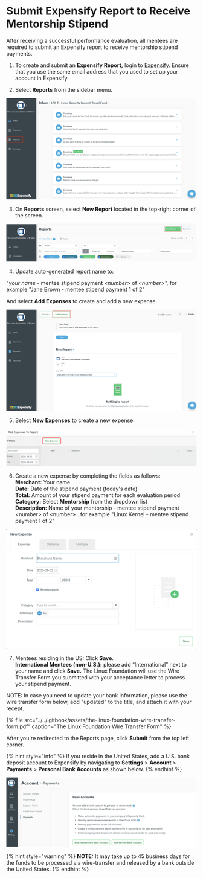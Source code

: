# Submit Expensify Report to Receive Mentorship Stipend

After receiving a successful performance evaluation, all mentees are required to submit an Expensify report to receive mentorship stipend payments. 

1. To create and submit an **Expensify Report,** login to [Expensify](%20https://www.expensify.com). Ensure that you use the same email address that you used to set up your account in Expensify.

2. Select **Reports** from the sidebar menu.

![](../../.gitbook/assets/reports.png)

3. On **Reports** screen, select **New Report** located in the top-right corner of the screen.

![](../../.gitbook/assets/new-report.png)

4. Update auto-generated report name to:

"_your name -_ mentee stipend payment &lt;_number&gt;_ of _&lt;number&gt;",_                                                    for example  "Jane Brown - mentee stipend payment 1 of 2"

And select **Add Expenses** to create and add  a new expense.

![](../../.gitbook/assets/add-expenses.png)

5. Select **New Expenses** to create a new expense.

![](../../.gitbook/assets/new-expense.png)

6. Create a new expense by completing the fields as follows:  
     **Merchant:** Your name  
     **Date:** Date of the stipend payment \(today's date\)  
     **Total:** Amount of your stipend payment for each evaluation period   
     **Category:** Select **Mentorship** from the dropdown list  
     **Description:** Name of your mentorship - mentee stipend payment &lt;number&gt; of &lt;number&gt;                .    for example "Linux Kernel - mentee stipend payment 1 of 2"

![](../../.gitbook/assets/create-new-expense-screenshot-second-step.png)

7. Mentees residing in the US: Click **Save**.  
**International Mentees \(non-U.S.\):** please add “International” next to your name and click **Save.** The Linux Foundation will use the Wire Transfer Form you submitted with your acceptance letter to process your stipend payment. 

NOTE: In case you need to update your bank information, please use the wire transfer form below, add "updated" to the title, and attach it with your recept. 

{% file src="../../.gitbook/assets/the-linux-foundation-wire-transfer-form.pdf" caption="The Linux Foundation Wire Transfer Form" %}

After you're redirected to the Reports page, click **Submit** from the top left corner.

{% hint style="info" %}
If you reside in the United States, add a U.S. bank deposit account to Expensify by navigating to  **Settings** &gt; **Account** &gt; **Payments** &gt; **Personal Bank Accounts** as shown below.
{% endhint %}

![](../../.gitbook/assets/add-us-bank-account.png)

{% hint style="warning" %}
**NOTE:** It may take up to 45 business days for the funds to be processed via wire-transfer and released by a bank outside the United States. 
{% endhint %}

